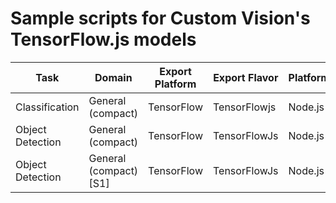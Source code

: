 # Sample scripts for Custom Vision's TensorFlow.js models

| Task | Domain | Export Platform | Export Flavor | Platform | Link |
| ---- | ------ | --------------- | ------------- | -------- | ---- |
| Classification | General (compact) | TensorFlow | TensorFlowjs | Node.js | [README](classification_nodejs) |
| Object Detection | General (compact) | TensorFlow | TensorFlowJs | Node.js | [README](objectdetection_nodejs) |
| Object Detection | General (compact) [S1] | TensorFlow | TensorFlowJs | Node.js | [README](objectdetection_nodejs) |
